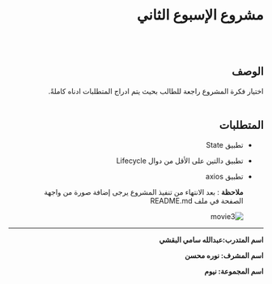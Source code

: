 
<div dir="rtl">
  
 # مشروع الإسبوع الثاني 
  
  <br/>
  <br/>
  
  ## الوصف
اختيار فكرة المشروع راجعة للطالب بحيث يتم ادراج المتطلبات ادناه كاملةً. 
<br>
<br>

##  المتطلبات 
- تطبيق State
- تطبيق دالتين على الأقل من دوال Lifecycle
- تطبيق axios

  
   **ملاحظة** :
  بعد الانتهاء من تنفيذ المشروع يرجى إضافة صورة من واجهة الصفحة في ملف README.md

  
  ![movie3](https://user-images.githubusercontent.com/82476201/120942650-0cfb7e00-c733-11eb-9936-5dee6fda5098.gif)

  
****


**اسم المتدرب:عبدالله سامي البقشي**

**اسم المشرف: نوره محسن**

**اسم المجموعة: نيوم**
  
 </div>
